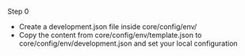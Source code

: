 Step 0

- Create a development.json file inside core/config/env/
- Copy the content from core/config/env/template.json to core/config/env/development.json and set your local configuration
